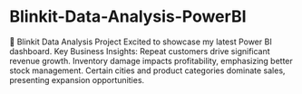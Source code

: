 # Blinkit-Data-Analysis-PowerBI
🚀 Blinkit Data Analysis Project Excited to showcase my latest Power BI dashboard. Key Business Insights:  Repeat customers drive significant revenue growth.  Inventory damage impacts profitability, emphasizing better stock management. Certain cities and product categories dominate sales, presenting expansion opportunities.
